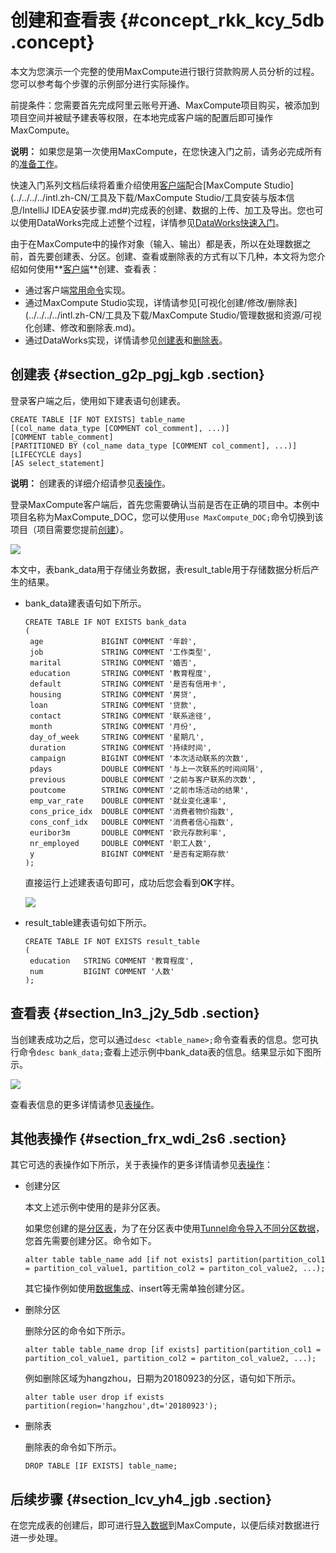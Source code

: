 # 创建和查看表 {#concept_rkk_kcy_5db .concept}

本文为您演示一个完整的使用MaxCompute进行银行贷款购房人员分析的过程。您可以参考每个步骤的示例部分进行实际操作。

前提条件：您需要首先完成阿里云账号开通、MaxCompute项目购买，被添加到项目空间并被赋予建表等权限，在本地完成客户端的配置后即可操作MaxCompute。

**说明：** 如果您是第一次使用MaxCompute，在您快速入门之前，请务必完成所有的[准备工作](../../../../intl.zh-CN/准备工作/准备阿里云账号.md#)。

快速入门系列文档后续将着重介绍使用[客户端](../../../../intl.zh-CN/准备工作/安装并配置客户端.md#)配合[MaxCompute Studio](../../../../intl.zh-CN/工具及下载/MaxCompute Studio/工具安装与版本信息/IntelliJ IDEA安装步骤.md#)完成表的创建、数据的上传、加工及导出。您也可以使用DataWorks完成上述整个过程，详情参见[DataWorks快速入门](../../../../intl.zh-CN/快速开始/使用说明.md#)。

由于在MaxCompute中的操作对象（输入、输出）都是表，所以在处理数据之前，首先要创建表、分区。创建、查看或删除表的方式有以下几种，本文将为您介绍如何使用**[客户端](../../../../intl.zh-CN/准备工作/安装并配置客户端.md#)**创建、查看表：

-   通过客户端[常用命令](../../../../intl.zh-CN/开发/常用命令/表操作.md#)实现。
-   通过MaxCompute Studio实现，详情请参见[可视化创建/修改/删除表](../../../../intl.zh-CN/工具及下载/MaxCompute Studio/管理数据和资源/可视化创建、修改和删除表.md)。
-   通过DataWorks实现，详情请参见[创建表](../../../../intl.zh-CN/使用指南/数据管理/创建表.md#)和[删除表](../../../../intl.zh-CN/使用指南/数据管理/数据表管理.md#)。

## 创建表 {#section_g2p_pgj_kgb .section}

登录客户端之后，使用如下建表语句创建表。

``` {#codeblock_62o_2kl_bwr}
CREATE TABLE [IF NOT EXISTS] table_name 
[(col_name data_type [COMMENT col_comment], ...)] 
[COMMENT table_comment] 
[PARTITIONED BY (col_name data_type [COMMENT col_comment], ...)] 
[LIFECYCLE days] 
[AS select_statement]
```

**说明：** 创建表的详细介绍请参见[表操作](../../../../intl.zh-CN/开发/SQL及函数/DDL语句/表操作.md#)。

登录MaxCompute客户端后，首先您需要确认当前是否在正确的项目中。本例中项目名称为MaxCompute\_DOC，您可以使用`use MaxCompute_DOC;`命令切换到该项目（项目需要您提前[创建](../../../../intl.zh-CN/准备工作/创建项目.md#)）。

![](http://static-aliyun-doc.oss-cn-hangzhou.aliyuncs.com/assets/img/11950/155979776337080_zh-CN.png)

本文中，表bank\_data用于存储业务数据，表result\_table用于存储数据分析后产生的结果。

-   bank\_data建表语句如下所示。

    ``` {#codeblock_0z9_xdv_hit .language-sql}
    CREATE TABLE IF NOT EXISTS bank_data
    (
     age             BIGINT COMMENT '年龄',
     job             STRING COMMENT '工作类型',
     marital         STRING COMMENT '婚否',
     education       STRING COMMENT '教育程度',
     default         STRING COMMENT '是否有信用卡',
     housing         STRING COMMENT '房贷',
     loan            STRING COMMENT '贷款',
     contact         STRING COMMENT '联系途径',
     month           STRING COMMENT '月份',
     day_of_week     STRING COMMENT '星期几',
     duration        STRING COMMENT '持续时间',
     campaign        BIGINT COMMENT '本次活动联系的次数',
     pdays           DOUBLE COMMENT '与上一次联系的时间间隔',
     previous        DOUBLE COMMENT '之前与客户联系的次数',
     poutcome        STRING COMMENT '之前市场活动的结果',
     emp_var_rate    DOUBLE COMMENT '就业变化速率',
     cons_price_idx  DOUBLE COMMENT '消费者物价指数',
     cons_conf_idx   DOUBLE COMMENT '消费者信心指数',
     euribor3m       DOUBLE COMMENT '欧元存款利率',
     nr_employed     DOUBLE COMMENT '职工人数',
     y               BIGINT COMMENT '是否有定期存款'
    );
    ```

    直接运行上述建表语句即可，成功后您会看到**OK**字样。

    ![](http://static-aliyun-doc.oss-cn-hangzhou.aliyuncs.com/assets/img/11950/155979776336984_zh-CN.png)

-   result\_table建表语句如下所示。

    ``` {#codeblock_9nl_iu2_h5y}
    CREATE TABLE IF NOT EXISTS result_table
    (  
     education   STRING COMMENT '教育程度',
     num         BIGINT COMMENT '人数'
    );
    ```


## 查看表 {#section_ln3_j2y_5db .section}

当创建表成功之后，您可以通过`desc <table_name>;`命令查看表的信息。您可执行命令`desc bank_data;`查看上述示例中bank\_data表的信息。结果显示如下图所示。

![](http://static-aliyun-doc.oss-cn-hangzhou.aliyuncs.com/assets/img/11950/155979776336985_zh-CN.png)

查看表信息的更多详情请参见[表操作](../../../../intl.zh-CN/开发/SQL及函数/DDL语句/表操作.md)。

## 其他表操作 {#section_frx_wdi_2s6 .section}

其它可选的表操作如下所示，关于表操作的更多详情请参见[表操作](../../../../intl.zh-CN/开发/SQL及函数/DDL语句/表操作.md#)：

-   创建分区

    本文上述示例中使用的是非分区表。

    如果您创建的是[分区表](../../../../intl.zh-CN/开发/基本概念/分区.md#)，为了在分区表中使用[Tunnel命令导入不同分区数据](intl.zh-CN/快速入门/导入数据.md#)，您首先需要创建分区。命令如下。

    ``` {#codeblock_g4o_ywi_f6k}
    alter table table_name add [if not exists] partition(partition_col1 = partition_col_value1, partition_col2 = partiton_col_value2, ...);
    ```

    其它操作例如使用[数据集成](../../../../intl.zh-CN/使用指南/数据集成/数据集成简介/数据集成概述.md#)、insert等无需单独创建分区。

-   删除分区

    删除分区的命令如下所示。

    ``` {#codeblock_oi2_bch_7ll}
    alter table table_name drop [if exists] partition(partition_col1 = partition_col_value1, partition_col2 = partiton_col_value2, ...);
    ```

    例如删除区域为hangzhou，日期为20180923的分区，语句如下所示。

    ``` {#codeblock_b5n_fbb_8ix}
    alter table user drop if exists partition(region='hangzhou',dt='20180923');
    ```

-   删除表

    删除表的命令如下所示。

    ``` {#codeblock_gul_b2b_xbk}
    DROP TABLE [IF EXISTS] table_name;
    ```


## 后续步骤 {#section_lcv_yh4_jgb .section}

在您完成表的创建后，即可进行[导入数据](intl.zh-CN/快速入门/导入数据.md#)到MaxCompute，以便后续对数据进行进一步处理。

